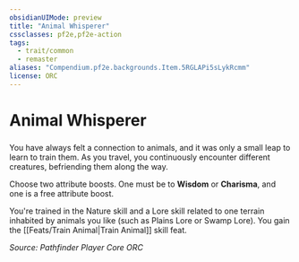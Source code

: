 ```yaml
---
obsidianUIMode: preview
title: "Animal Whisperer"
cssclasses: pf2e,pf2e-action
tags:
  - trait/common
  - remaster
aliases: "Compendium.pf2e.backgrounds.Item.5RGLAPi5sLykRcmm"
license: ORC
---
```

# Animal Whisperer

### 






You have always felt a connection to animals, and it was only a small leap to learn to train them. As you travel, you continuously encounter different creatures, befriending them along the way.

Choose two attribute boosts. One must be to **Wisdom** or **Charisma**, and one is a free attribute boost.

You're trained in the Nature skill and a Lore skill related to one terrain inhabited by animals you like (such as Plains Lore or Swamp Lore). You gain the [[Feats/Train Animal|Train Animal]] skill feat.

*Source: Pathfinder Player Core*
*ORC*